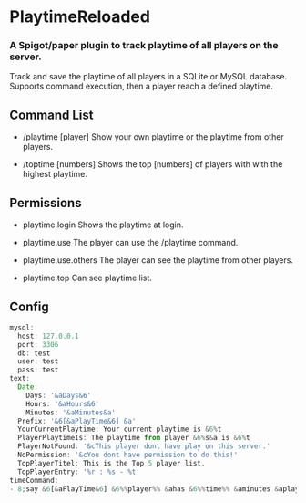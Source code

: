 # PlaytimeReloaded
### A Spigot/paper plugin to track playtime of all players on the server.
Track and save the playtime of all players in a SQLite or MySQL database. Supports command execution, then a player reach a defined playtime.

## Command List

- /playtime [player] 
    Show your own playtime or the playtime from other players.

- /toptime [numbers]
    Shows the top [numbers] of players with with the highest playtime.

## Permissions

- playtime.login
	Shows the playtime at login.

- playtime.use
	The player can use the /playtime command.

- playtime.use.others
	The player can see the playtime from other players.

- playtime.top
	Can see playtime list.

## Config

```javascript
mysql:
  host: 127.0.0.1
  port: 3306
  db: test
  user: test
  pass: test
text:
  Date:
    Days: '&aDays&6'
    Hours: '&aHours&6'
    Minutes: '&aMinutes&a'
  Prefix: '&6[&aPlayTime&6] &a'
  YourCurrentPlaytime: Your current playtime is &6%t
  PlayerPlaytimeIs: The playtime from player &6%s&a is &6%t
  PlayerNotFound: '&cThis player dont have play on this server.'
  NoPermission: '&cYou dont have permission to do this!'
  TopPlayerTitel: This is the Top 5 player list.
  TopPlayerEntry: '%r : %s - %t'
timeCommand:
- 8;say &6[&aPlayTime&6] &6%%player%% &ahas &6%%time%% &aminutes &aplayed.
```



